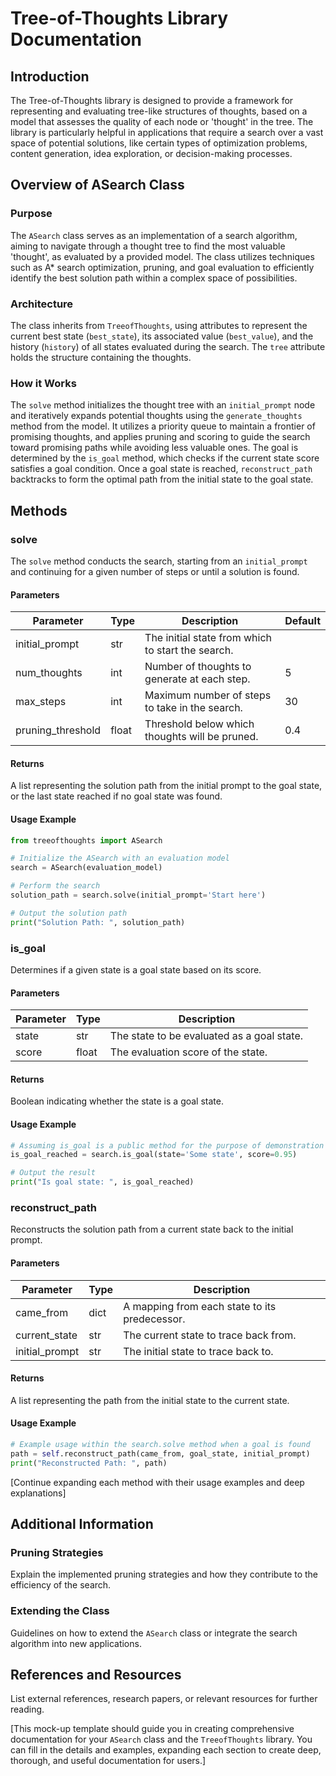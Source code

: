 # Tree-of-Thoughts Library Documentation

## Introduction

The Tree-of-Thoughts library is designed to provide a framework for representing and evaluating tree-like structures of thoughts, based on a model that assesses the quality of each node or 'thought' in the tree. The library is particularly helpful in applications that require a search over a vast space of potential solutions, like certain types of optimization problems, content generation, idea exploration, or decision-making processes.

## Overview of ASearch Class

### Purpose

The `ASearch` class serves as an implementation of a search algorithm, aiming to navigate through a thought tree to find the most valuable 'thought', as evaluated by a provided model. The class utilizes techniques such as A* search optimization, pruning, and goal evaluation to efficiently identify the best solution path within a complex space of possibilities.

### Architecture

The class inherits from `TreeofThoughts`, using attributes to represent the current best state (`best_state`), its associated value (`best_value`), and the history (`history`) of all states evaluated during the search. The `tree` attribute holds the structure containing the thoughts.

### How it Works

The `solve` method initializes the thought tree with an `initial_prompt` node and iteratively expands potential thoughts using the `generate_thoughts` method from the model. It utilizes a priority queue to maintain a frontier of promising thoughts, and applies pruning and scoring to guide the search toward promising paths while avoiding less valuable ones. The goal is determined by the `is_goal` method, which checks if the current state score satisfies a goal condition. Once a goal state is reached, `reconstruct_path` backtracks to form the optimal path from the initial state to the goal state.

## Methods

### solve

The `solve` method conducts the search, starting from an `initial_prompt` and continuing for a given number of steps or until a solution is found.

#### Parameters

| Parameter          | Type  | Description                                   | Default |
|--------------------|-------|-----------------------------------------------|---------|
| initial_prompt     | str   | The initial state from which to start the search. |         |
| num_thoughts       | int   | Number of thoughts to generate at each step.  | 5       |
| max_steps          | int   | Maximum number of steps to take in the search.| 30      |
| pruning_threshold  | float | Threshold below which thoughts will be pruned.| 0.4     |

#### Returns

A list representing the solution path from the initial prompt to the goal state, or the last state reached if no goal state was found.

#### Usage Example

```python
from treeofthoughts import ASearch

# Initialize the ASearch with an evaluation model
search = ASearch(evaluation_model)

# Perform the search
solution_path = search.solve(initial_prompt='Start here')

# Output the solution path
print("Solution Path: ", solution_path)
```

### is_goal

Determines if a given state is a goal state based on its score.

#### Parameters

| Parameter | Type  | Description                               |
|-----------|-------|-------------------------------------------|
| state     | str   | The state to be evaluated as a goal state.|
| score     | float | The evaluation score of the state.        |

#### Returns

Boolean indicating whether the state is a goal state.

#### Usage Example

```python
# Assuming is_goal is a public method for the purpose of demonstration
is_goal_reached = search.is_goal(state='Some state', score=0.95)

# Output the result
print("Is goal state: ", is_goal_reached)
```

### reconstruct_path

Reconstructs the solution path from a current state back to the initial prompt.

#### Parameters

| Parameter       | Type | Description                                |
|-----------------|------|--------------------------------------------|
| came_from       | dict | A mapping from each state to its predecessor. |
| current_state   | str  | The current state to trace back from.      |
| initial_prompt  | str  | The initial state to trace back to.        |

#### Returns

A list representing the path from the initial state to the current state.

#### Usage Example

```python
# Example usage within the search.solve method when a goal is found
path = self.reconstruct_path(came_from, goal_state, initial_prompt)
print("Reconstructed Path: ", path)
```

[Continue expanding each method with their usage examples and deep explanations]

## Additional Information

### Pruning Strategies

Explain the implemented pruning strategies and how they contribute to the efficiency of the search.

### Extending the Class

Guidelines on how to extend the `ASearch` class or integrate the search algorithm into new applications.

## References and Resources

List external references, research papers, or relevant resources for further reading.

[This mock-up template should guide you in creating comprehensive documentation for your `ASearch` class and the `TreeofThoughts` library. You can fill in the details and examples, expanding each section to create deep, thorough, and useful documentation for users.]
